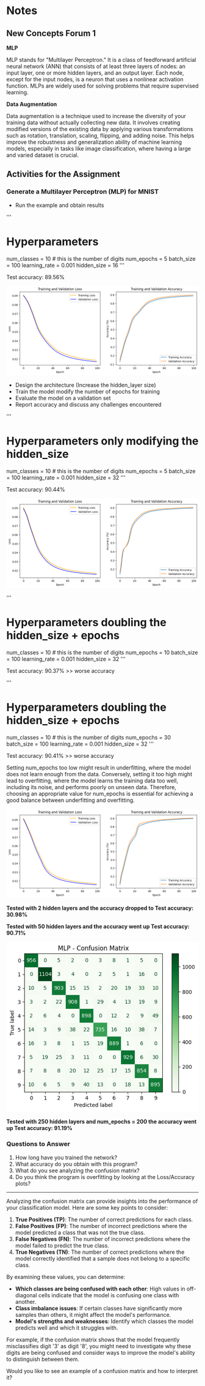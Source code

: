 # Notes

## New Concepts Forum 1

**MLP**

MLP stands for "Multilayer Perceptron." It is a class of feedforward artificial neural network (ANN) that consists of at least three layers of nodes: an input layer, one or more hidden layers, and an output layer. Each node, except for the input nodes, is a neuron that uses a nonlinear activation function. MLPs are widely used for solving problems that require supervised learning.


**Data Augmentation**

Data augmentation is a technique used to increase the diversity of your training data without actually collecting new data. It involves creating modified versions of the existing data by applying various transformations such as rotation, translation, scaling, flipping, and adding noise. This helps improve the robustness and generalization ability of machine learning models, especially in tasks like image classification, where having a large and varied dataset is crucial.


## Activities for the Assignment
### Generate a Multilayer Perceptron (MLP) for MNIST
- Run the example and obtain results

'''
# Hyperparameters

num_classes = 10  # this is the number of digits
num_epochs = 5
batch_size = 100
learning_rate = 0.001
hidden_size = 16
'''

Test accuracy: 89.56%

![alt text](image.png)


- Design the architecture (Increase the hidden_layer size)
- Train the model modify the number of epochs for training
- Evaluate the model on a validation set
- Report accuracy and discuss any challenges encountered

'''
# Hyperparameters only modifying the hidden_size

num_classes = 10  # this is the number of digits
num_epochs = 5
batch_size = 100
learning_rate = 0.001
hidden_size = 32
'''

Test accuracy: 90.44%

![alt text](image-1.png)


'''
# Hyperparameters doubling the hidden_size + epochs

num_classes = 10  # this is the number of digits
num_epochs = 10
batch_size = 100
learning_rate = 0.001
hidden_size = 32
'''

Test accuracy: 90.37% >> worse accuracy

'''
# Hyperparameters doubling the hidden_size + epochs

num_classes = 10  # this is the number of digits
num_epochs = 30
batch_size = 100
learning_rate = 0.001
hidden_size = 32
'''

Test accuracy: 90.41% >> worse accuracy


Setting num_epochs too low might result in underfitting, where the model does not learn enough from the data. Conversely, setting it too high might lead to overfitting, where the model learns the training data too well, including its noise, and performs poorly on unseen data. Therefore, choosing an appropriate value for num_epochs is essential for achieving a good balance between underfitting and overfitting.


![alt text](image-2.png)


**Tested with 2 hidden layers and the accuracy dropped to Test accuracy: 30.98%**

**Tested with 50 hidden layers and the accuracy went up Test accuracy: 90.71%**

![alt text](image-3.png)


**Tested with 250 hidden layers and num_epochs = 200 the accuracy went up Test accuracy: 91.19%**


### Questions to Answer

1. How long have you trained the network?
2. What accuracy do you obtain with this program?
3. What do you see analyzing the confusion matrix?
4. Do you think the program is overfitting by looking at the Loss/Accuracy plots?


---

Analyzing the confusion matrix can provide insights into the performance of your classification model. Here are some key points to consider:

1. **True Positives (TP)**: The number of correct predictions for each class.
2. **False Positives (FP)**: The number of incorrect predictions where the model predicted a class that was not the true class.
3. **False Negatives (FN)**: The number of incorrect predictions where the model failed to predict the true class.
4. **True Negatives (TN)**: The number of correct predictions where the model correctly identified that a sample does not belong to a specific class.

By examining these values, you can determine:
- **Which classes are being confused with each other**: High values in off-diagonal cells indicate that the model is confusing one class with another.
- **Class imbalance issues**: If certain classes have significantly more samples than others, it might affect the model's performance.
- **Model's strengths and weaknesses**: Identify which classes the model predicts well and which it struggles with.

For example, if the confusion matrix shows that the model frequently misclassifies digit '3' as digit '8', you might need to investigate why these digits are being confused and consider ways to improve the model's ability to distinguish between them.

Would you like to see an example of a confusion matrix and how to interpret it?

